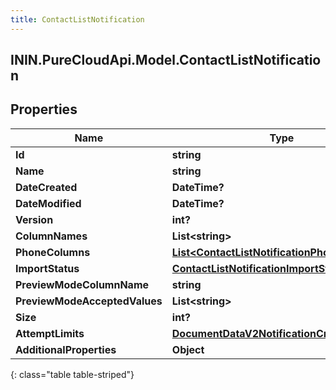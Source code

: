 ```yaml
---
title: ContactListNotification
---
```

## ININ.PureCloudApi.Model.ContactListNotification

## Properties

|Name | Type | Description | Notes|
|------------ | ------------- | ------------- | -------------|
| **Id** | **string** |  | [optional] |
| **Name** | **string** |  | [optional] |
| **DateCreated** | **DateTime?** |  | [optional] |
| **DateModified** | **DateTime?** |  | [optional] |
| **Version** | **int?** |  | [optional] |
| **ColumnNames** | **List&lt;string&gt;** |  | [optional] |
| **PhoneColumns** | [**List&lt;ContactListNotificationPhoneColumns&gt;**](ContactListNotificationPhoneColumns.html) |  | [optional] |
| **ImportStatus** | [**ContactListNotificationImportStatus**](ContactListNotificationImportStatus.html) |  | [optional] |
| **PreviewModeColumnName** | **string** |  | [optional] |
| **PreviewModeAcceptedValues** | **List&lt;string&gt;** |  | [optional] |
| **Size** | **int?** |  | [optional] |
| **AttemptLimits** | [**DocumentDataV2NotificationCreatedBy**](DocumentDataV2NotificationCreatedBy.html) |  | [optional] |
| **AdditionalProperties** | **Object** |  | [optional] |
{: class="table table-striped"}


